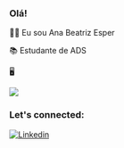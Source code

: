 ### Olá!

👩🏼 Eu sou Ana Beatriz Esper

📚 Estudante de ADS 

🖥️ 

<div>
  <img heigth="180em" src="https://github-readme-stats.vercel.app/api?username=anabeacode&show_icons=true&theme=onedark"/>
  
</div>

### Let's connected:
[![Linkedin](https://img.shields.io/badge/LinkedIn-0077B5?style=for-the-badge&logo=linkedin&logoColor=white)](https://www.linkedin.com/in/ana-beatriz-lima-esper-b4a32725a/)
